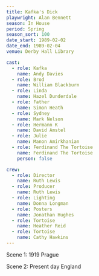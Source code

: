 ```yaml
---
title: Kafka's Dick
playwright: Alan Bennett
season: In House
period: Spring
season_sort: 100
date_start: 1989-02-02
date_end: 1989-02-04
venue: Derby Hall Library

cast:
  - role: Kafka
    name: Andy Davies
  - role: Brod
    name: William Blackburn
  - role: Linda
    name: Hazel Dunderdale
  - role: Father
    name: Simon Heath
  - role: Sydney
    name: Mark Nelson
  - role: Hermann K
    name: David Amstel
  - role: Julie
    name: Manon Amirkhanian
  - role: Ferdinand The Tortoise
    name: Ferdinand The Tortoise
    person: false

crew:
  - role: Director
    name: Ruth Lewis
  - role: Producer
    name: Ruth Lewis
  - role: Lighting
    name: Donna Longman
  - role: Posters
    name: Jonathan Hughes
  - role: Tortoise
    name: Heather Reid
  - role: Tortoise
    name: Cathy Hawkins
---
```


Scene 1: 1919 Prague

Scene 2: Present day England

